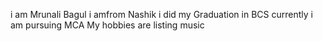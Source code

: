 i am Mrunali Bagul
i amfrom Nashik
i did my Graduation in BCS
currently i am pursuing MCA
My hobbies are listing music